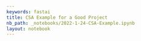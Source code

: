```yaml
---
keywords: fastai
title: CSA Example for a Good Project
nb_path: _notebooks/2022-1-24-CSA-Example.ipynb
layout: notebook
---
```


<!--
#################################################
### THIS FILE WAS AUTOGENERATED! DO NOT EDIT! ###
#################################################
# file to edit: _notebooks/2022-1-24-CSA-Example.ipynb
-->

<div class="container" id="notebook-container">
        
</div>
 


